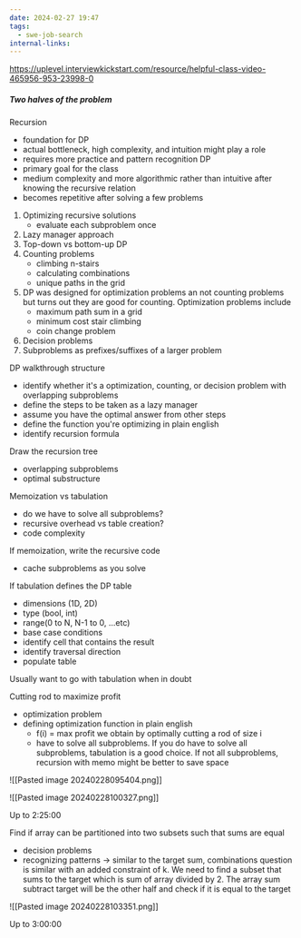 ```yaml
---
date: 2024-02-27 19:47
tags:
  - swe-job-search
internal-links:
---
```

https://uplevel.interviewkickstart.com/resource/helpful-class-video-465956-953-23998-0
##### Two halves of the problem
Recursion
- foundation for DP
- actual bottleneck, high complexity, and intuition might play a role
- requires more practice and pattern recognition
DP
- primary goal for the class
- medium complexity and more algorithmic rather than intuitive after knowing the recursive relation
- becomes repetitive after solving a few problems

1. Optimizing recursive solutions
	- evaluate each subproblem once
2. Lazy manager approach
3. Top-down vs bottom-up DP
4. Counting problems
	- climbing n-stairs
	- calculating combinations
	- unique paths in the grid
5. DP was designed for optimization problems an not counting problems but turns out they are good for counting. Optimization problems include
	- maximum path sum in a grid
	- minimum cost stair climbing
	- coin change problem
6. Decision problems
7. Subproblems as prefixes/suffixes of a larger problem

DP walkthrough structure
- identify whether it's a optimization, counting, or decision problem with overlapping subproblems
- define the steps to be taken as a lazy manager
- assume you have the optimal answer from other steps
- define the function you're optimizing in plain english
- identify recursion formula

Draw the recursion tree
- overlapping subproblems
- optimal substructure

Memoization vs tabulation
- do we have to solve all subproblems?
- recursive overhead vs table creation?
- code complexity

If memoization, write the recursive code
- cache subproblems as you solve

If tabulation defines the DP table
- dimensions (1D, 2D)
- type (bool, int)
- range(0 to N, N-1 to 0, ...etc)
- base case conditions
- identify cell that contains the result
- identify traversal direction
- populate table

Usually want to go with tabulation when in doubt

Cutting rod to maximize profit
- optimization problem
- defining optimization function in plain english
	- f(i) = max profit we obtain by optimally cutting a rod of size i
	- have to solve all subproblems. If you do have to solve all subproblems, tabulation is a good choice. If not all subproblems, recursion with memo might be better to save space


![[Pasted image 20240228095404.png]]

![[Pasted image 20240228100327.png]]

Up to 2:25:00

Find if array can be partitioned into two subsets such that sums are equal
- decision problems
- recognizing patterns -> similar to the target sum, combinations question is similar with an added constraint of k. We need to find a subset that sums to the target which is sum of array divided by 2. The array sum subtract target will be the other half and check if it is equal to the target

![[Pasted image 20240228103351.png]]

Up to 3:00:00